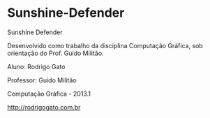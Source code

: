 ﻿Sunshine-Defender
=================

Sunshine Defender


Desenvolvido como trabalho da disciplina Computação Gráfica, sob orientação do Prof. Guido Militão.


Aluno: Rodrigo Gato

Professor: Guido Militão

Computação Gráfica - 2013.1

http://rodrigogato.com.br

